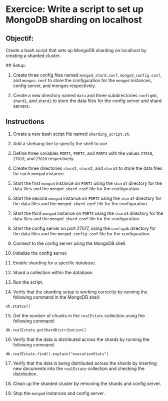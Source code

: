 # Exercice: Write a script to set up MongoDB sharding on localhost

## Objectif:
Create a bash script that sets up MongoDB sharding on localhost by creating a sharded cluster.

## Setup:

1. Create three config files named `mongod_shard.conf`, `mongod_config.conf`, and `mongos.conf` to store the configuration for the `mongod` instances, config server, and mongos respectively.

2. Create a new directory named `data` and three subdirectories `configdb`, `shard1`, and `shard2` to store the data files for the config server and shard servers.

## Instructions

1. Create a new bash script file named `sharding_script.sh`.

2. Add a shebang line to specify the shell to use.

3. Define three variables `PORT1`, `PORT2`, and `PORT3` with the values `27018`, `27019`, and `27020` respectively.

4. Create three directories `shard1`, `shard2`, and `shard3` to store the data files for each `mongod` instance.

5. Start the first `mongod` instance on `PORT1` using the `shard1` directory for the data files and the `mongod_shard.conf` file for the configuration.

6. Start the second `mongod` instance on `PORT2` using the `shard2` directory for the data files and the `mongod_shard.conf` file for the configuration.

7. Start the third `mongod` instance on `PORT3` using the `shard3` directory for the data files and the `mongod_shard.conf` file for the configuration.

8. Start the config server on port 27017, using the `configdb` directory for the data files and the `mongod_config.conf` file for the configuration.

9. Connect to the config server using the MongoDB shell.

10. Initialize the config server.

11. Enable sharding for a specific database.

12. Shard a collection within the database.

13. Run the script.

14. Verify that the sharding setup is working correctly by running the following command in the MongoDB shell:
```
sh.status()
```

15. Get the number of chunks in the `realEstate` collection using the following command:
```
db.realEstate.getShardDistribution()
```

16. Verify that the data is distributed across the shards by running the following command:
```
db.realEstate.find().explain("executionStats")
```

17. Verify that the data is being distributed across the shards by inserting new documents into the `realEstate` collection and checking the distribution.

18. Clean up the sharded cluster by removing the shards and config server.

19. Stop the `mongod` instances and config server.
